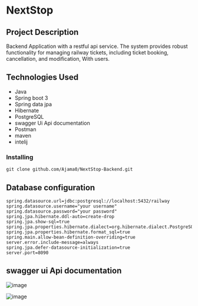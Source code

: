 # NextStop 

## Project Description
Backend Application with a restful api service.  The system provides robust functionality for managing railway tickets, including ticket booking, cancellation, and modification, With users.


## Technologies Used
- Java
- Spring boot 3
- Spring data jpa
- Hibernate
- PostgreSQL
- swagger Ui Api documentation
- Postman
-  maven
- intelij



### Installing 
```
git clone github.com/Ajama0/NextStop-Backend.git 
```

## Database configuration

```
spring.datasource.url=jdbc:postgresql://localhost:5432/railway
spring.datasource.username="your username"
spring.datasource.password="your password"
spring.jpa.hibernate.ddl-auto=create-drop
spring.jpa.show-sql=true
spring.jpa.properties.hibernate.dialect=org.hibernate.dialect.PostgreSQLDialect
spring.jpa.properties.hibernate.format_sql=true
spring.main.allow-bean-definition-overriding=true
server.error.include-message=always
spring.jpa.defer-datasource-initialization=true
server.port=8090

```
## swagger ui Api documentation
![image](https://github.com/Ajama0/NextStop-Backend/assets/139268519/8cd6fcc0-23bc-409e-8746-8d3a90dcb568)

![image](https://github.com/Ajama0/NextStop-Backend/assets/139268519/e7efb7be-7933-4ef6-adb8-56875db1c475)


